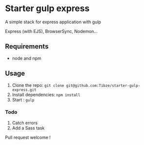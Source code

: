 # Starter gulp express

A simple stack for express application with gulp

Express (with EJS), BrowserSync, Nodemon...

## Requirements

- node and npm

## Usage

1. Clone the repo: `git clone git@github.com:Tibze/starter-gulp-express.git`
2. Install dependencies: `npm install`
3. Start : `gulp`

### Todo

1. Catch errors
2. Add a Sass task

Pull request welcome !
